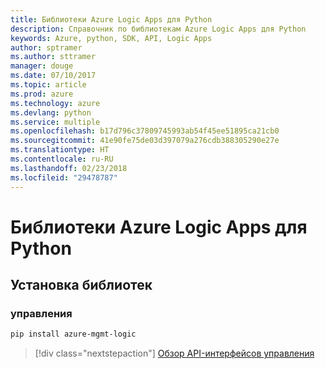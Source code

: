 ```yaml
---
title: Библиотеки Azure Logic Apps для Python
description: Справочник по библиотекам Azure Logic Apps для Python
keywords: Azure, python, SDK, API, Logic Apps
author: sptramer
ms.author: sttramer
manager: douge
ms.date: 07/10/2017
ms.topic: article
ms.prod: azure
ms.technology: azure
ms.devlang: python
ms.service: multiple
ms.openlocfilehash: b17d796c37809745993ab54f45ee51895ca21cb0
ms.sourcegitcommit: 41e90fe75de03d397079a276cdb388305290e27e
ms.translationtype: HT
ms.contentlocale: ru-RU
ms.lasthandoff: 02/23/2018
ms.locfileid: "29478787"
---
```

# <a name="azure-logic-apps-libraries-for-python"></a>Библиотеки Azure Logic Apps для Python

## <a name="install-the-libraries"></a>Установка библиотек


### <a name="management"></a>управления

```bash
pip install azure-mgmt-logic
```
> [!div class="nextstepaction"]
> [Обзор API-интерфейсов управления](/python/api/overview/azure/logicapps/management)